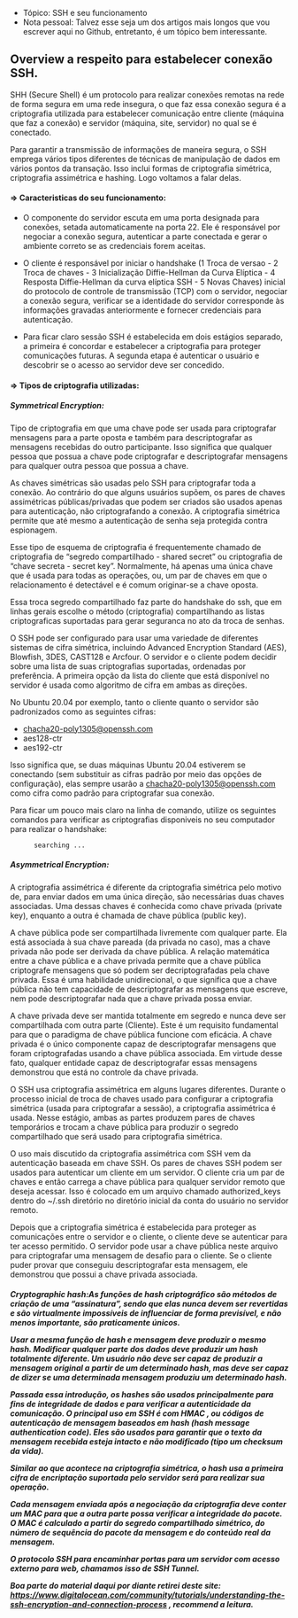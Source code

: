 - Tópico: SSH e seu funcionamento
- Nota pessoal: Talvez esse seja um dos artigos mais longos que vou escrever aqui no Github, entretanto, é um tópico bem interessante.

<h2>Overview a respeito para estabelecer conexão SSH.</h2>

SHH (Secure Shell) é um protocolo para realizar conexões remotas na rede de forma segura em uma rede insegura, o que faz essa conexão segura é a 
criptografia utilizada para estabelecer comunicação entre cliente (máquina que faz a conexão) e servidor (máquina, site, servidor) no qual se é conectado.

Para garantir a transmissão de informações de maneira segura, o SSH emprega vários tipos diferentes de técnicas de manipulação de dados em vários pontos
da transação. Isso inclui formas de criptografia simétrica, criptografia assimétrica e hashing. Logo voltamos a falar delas.


<h4> => Caracteristicas do seu funcionamento: </h4>

- O componente do servidor escuta em uma porta designada para conexões, setada automaticamente na porta 22. Ele é responsável por negociar a conexão segura, autenticar a parte conectada e gerar o ambiente correto se as credenciais forem aceitas.

- O cliente é responsável por iniciar o handshake (1 Troca de versao - 2 Troca de chaves - 3 Inicialização Diffie-Hellman da Curva Elíptica - 4 Resposta
Diffie-Hellman da curva elíptica SSH - 5 Novas Chaves) inicial do protocolo de controle de transmissão (TCP) com o servidor, negociar a 
conexão segura, verificar se a identidade do servidor corresponde às informações gravadas anteriormente e fornecer credenciais para autenticação.

- Para ficar claro sessão SSH é estabelecida em dois estágios separado, a primeira é concordar e estabelecer a criptografia para proteger comunicações futuras. A segunda etapa é autenticar o usuário e descobrir se o acesso ao servidor deve ser concedido.

<h4> => Tipos de criptografia utilizadas: </h4>

<h5>Symmetrical Encryption:</h5>Tipo de criptografia em que uma chave pode ser usada para criptografar mensagens para a parte oposta e também para 
descriptografar as mensagens recebidas do outro participante. Isso significa que qualquer pessoa que possua a chave pode criptografar e descriptografar 
mensagens para qualquer outra pessoa que possua a chave.

As chaves simétricas são usadas pelo SSH para criptografar toda a conexão. Ao contrário do que alguns usuários supõem, os pares de chaves assimétricas
públicas/privadas que podem ser criados são usados apenas para autenticação, não criptografando a conexão. A criptografia simétrica permite que até 
mesmo a autenticação de senha seja protegida contra espionagem.

Esse tipo de esquema de criptografia é frequentemente chamado de criptografia de “segredo compartilhado - shared secret” ou criptografia de 
“chave secreta - secret key”. Normalmente, há apenas uma única chave que é usada para todas as operações, ou, um par de chaves 
em que o relacionamento é detectável e é comum originar-se a chave oposta.

Essa troca segredo compartilhado faz parte do handshake do ssh, que em linhas gerais escolhe o método (criptografia) compartilhando as listas criptograficas suportadas para gerar seguranca no ato da troca de senhas.

O SSH pode ser configurado para usar uma variedade de diferentes sistemas de cifra simétrica, incluindo Advanced Encryption Standard (AES), Blowfish, 
3DES, CAST128 e Arcfour. O servidor e o cliente podem decidir sobre uma lista de suas criptografias suportadas, ordenadas por preferência. A primeira 
opção da lista do cliente que está disponível no servidor é usada como algoritmo de cifra em ambas as direções.

No Ubuntu 20.04 por exemplo, tanto o cliente quanto o servidor são padronizados como as seguintes cifras:

- chacha20-poly1305@openssh.com
- aes128-ctr
- aes192-ctr

Isso significa que, se duas máquinas Ubuntu 20.04 estiverem se conectando (sem substituir as cifras padrão por meio das opções de configuração), elas
sempre usarão a chacha20-poly1305@openssh.com como cifra como padrão para criptografar sua conexão.

Para ficar um pouco mais claro na linha de comando, utilize os seguintes comandos para verificar as criptografias disponiveis no seu computador para realizar o handshake:

          
          searching ...


<h5>Asymmetrical Encryption:</h5> A criptografia assimétrica é diferente da criptografia simétrica pelo motivo de, para enviar dados em uma única direção, são necessárias duas chaves associadas. Uma dessas chaves é conhecida como chave privada (private key), enquanto a outra é chamada de chave pública (public key).

A chave pública pode ser compartilhada livremente com qualquer parte. Ela está associada à sua chave pareada (da privada no caso), mas a chave privada não pode ser derivada da chave pública. A relação matemática entre a chave pública e a chave privada permite que a chave pública criptografe mensagens que só podem ser decriptografadas pela chave privada. Essa é uma habilidade unidirecional, o que significa que a chave pública não tem capacidade de descriptografar as mensagens que escreve, nem pode descriptografar nada que a chave privada possa enviar.

A chave privada deve ser mantida totalmente em segredo e nunca deve ser compartilhada com outra parte (Cliente). Este é um requisito fundamental para que o paradigma de chave pública funcione com eficácia. A chave privada é o único componente capaz de descriptografar mensagens que foram criptografadas usando a chave pública associada. Em virtude desse fato, qualquer entidade capaz de descriptografar essas mensagens demonstrou que está no controle da chave privada.

O SSH usa criptografia assimétrica em alguns lugares diferentes. Durante o processo inicial de troca de chaves usado para configurar a criptografia simétrica (usada para criptografar a sessão), a criptografia assimétrica é usada. Nesse estágio, ambas as partes produzem pares de chaves temporários e trocam a chave pública para produzir o segredo compartilhado que será usado para criptografia simétrica.

O uso mais discutido da criptografia assimétrica com SSH vem da autenticação baseada em chave SSH. Os pares de chaves SSH podem ser usados para autenticar um cliente em um servidor. O cliente cria um par de chaves e então carrega a chave pública para qualquer servidor remoto que deseja acessar. Isso é colocado em um arquivo chamado authorized_keys dentro do ~/.ssh diretório no diretório inicial da conta do usuário no servidor remoto.

Depois que a criptografia simétrica é estabelecida para proteger as comunicações entre o servidor e o cliente, o cliente deve se autenticar para ter acesso permitido. O servidor pode usar a chave pública neste arquivo para criptografar uma mensagem de desafio para o cliente. Se o cliente puder provar que conseguiu descriptografar esta mensagem, ele demonstrou que possui a chave privada associada.

<h5>Cryptographic hash:</5h>As funções de hash criptográfico são métodos de criação de uma “assinatura”,  sendo que elas nunca devem ser revertidas e são virtualmente impossíveis de influenciar de forma previsível, e não menos importante, são praticamente únicos.

Usar a mesma função de hash e mensagem deve produzir o mesmo hash. Modificar qualquer parte dos dados deve produzir um hash totalmente diferente. Um usuário não deve ser capaz de produzir a mensagem original a partir de um determinado hash, mas deve ser capaz de dizer se uma determinada mensagem produziu um determinado hash.

Passada essa introdução, os hashes são usados ​​principalmente para fins de integridade de dados e para verificar a autenticidade da comunicação. O principal uso em SSH é com HMAC , ou códigos de autenticação de mensagem baseados em hash (hash message authentication code). Eles são usados ​​para garantir que o texto da mensagem recebida esteja intacto e não modificado (tipo um checksum da vida).

Similar ao que acontece na criptografia simétrica, o hash usa a primeira cifra de encriptação suportada pelo servidor será para realizar sua operação.

Cada mensagem enviada após a negociação da criptografia deve conter um MAC para que a outra parte possa verificar a integridade do pacote. O MAC é calculado a partir do segredo compartilhado simétrico, do número de sequência do pacote da mensagem e do conteúdo real da mensagem.



O protocolo SSH para encaminhar portas para um servidor com acesso externo para web, chamamos isso de SSH Tunnel.







Boa parte do material daqui por diante retirei deste site: https://www.digitalocean.com/community/tutorials/understanding-the-ssh-encryption-and-connection-process , recommend a leitura.

